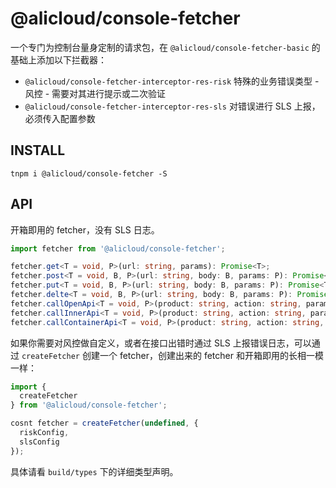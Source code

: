 # @alicloud/console-fetcher

一个专门为控制台量身定制的请求包，在 `@alicloud/console-fetcher-basic` 的基础上添加以下拦截器：

* `@alicloud/console-fetcher-interceptor-res-risk` 特殊的业务错误类型 - 风控 - 需要对其进行提示或二次验证
* `@alicloud/console-fetcher-interceptor-res-sls` 对错误进行 SLS 上报，必须传入配置参数

## INSTALL

```shell
tnpm i @alicloud/console-fetcher -S
```

## API

开箱即用的 fetcher，没有 SLS 日志。

```typescript
import fetcher from '@alicloud/console-fetcher';

fetcher.get<T = void, P>(url: string, params): Promise<T>;
fetcher.post<T = void, B, P>(url: string, body: B, params: P): Promise<T>;
fetcher.put<T = void, B, P>(url: string, body: B, params: P): Promise<T>;
fetcher.delte<T = void, B, P>(url: string, body: B, params: P): Promise<T>;
fetcher.callOpenApi<T = void, P>(product: string, action: string, params: P): Promsie<T>;
fetcher.callInnerApi<T = void, P>(product: string, action: string, params: P): Promsie<T>;
fetcher.callContainerApi<T = void, P>(product: string, action: string, params: P): Promsie<T>;
```

如果你需要对风控做自定义，或者在接口出错时通过 SLS 上报错误日志，可以通过 `createFetcher` 创建一个 fetcher，创建出来的 fetcher 和开箱即用的长相一模一样：

```typescript
import {
  createFetcher
} from '@alicloud/console-fetcher';

cosnt fetcher = createFetcher(undefined, {
  riskConfig,
  slsConfig
});
```

具体请看 `build/types` 下的详细类型声明。
